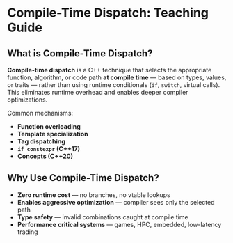 # Compile-Time Dispatch: Teaching Guide

## What is Compile-Time Dispatch?

**Compile-time dispatch** is a C++ technique that selects the appropriate function, algorithm, or code path **at compile time** — based on types, values, or traits — rather than using runtime conditionals (`if`, `switch`, virtual calls). This eliminates runtime overhead and enables deeper compiler optimizations.

Common mechanisms:
- **Function overloading**
- **Template specialization**
- **Tag dispatching**
- **`if constexpr` (C++17)**
- **Concepts (C++20)**

## Why Use Compile-Time Dispatch?

- **Zero runtime cost** — no branches, no vtable lookups
- **Enables aggressive optimization** — compiler sees only the selected path
- **Type safety** — invalid combinations caught at compile time
- **Performance critical systems** — games, HPC, embedded, low-latency trading
